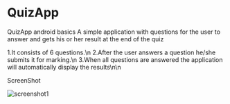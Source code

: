 # QuizApp
QuizApp android basics
A simple application with questions for the user to answer and gets his or her result at the end of the quiz

1.It consists of 6 questions.\n
2.After the user answers a question he/she submits it for marking.\n
3.When all questions are answered the application will automatically display the results\n\n

ScreenShot

![screenshot1](https://user-images.githubusercontent.com/31437805/42032895-b79105b4-7ae3-11e8-9910-eed24a505b4f.png)
